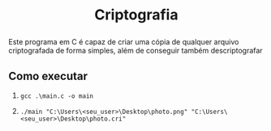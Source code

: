 <h1 align="center"> 
  <p>Criptografia</p> 
</h1> 

Este programa em C é capaz de criar uma cópia de qualquer arquivo criptografada de forma simples, além de conseguir também descriptografar

## Como executar 

1. `gcc .\main.c -o main`  

2. `./main "C:\Users\<seu_user>\Desktop\photo.png" "C:\Users\<seu_user>\Desktop\photo.cri"`
